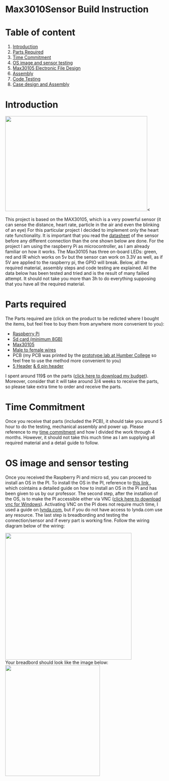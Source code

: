 # Max3010Sensor Build Instruction
# Table of content
1. [Introduction](#introdution)
2. [Parts Required](#parts-required)
3. [Time Commitment](#time-commitment)
4. [OS image and sensor testing](#os-image-and-sensor-testing)
5. [Max30105 Electronic File Design](#Max30105-Electronic-File-Design)
6. [Assembly](#assembly)
7. [Code Testing](#code-testing)
8. [Case design and Assembly](#case-design-and-assembly)

# Introduction
<img src='https://user-images.githubusercontent.com/43187603/48815301-07242580-ed0c-11e8-836c-ad78ff526679.jpg' height=300 width=450><
<!-- remember to center image -->
This project is based on the MAX30105, which is a very powerful sensor (it can sense the distance, heart rate, particle in the air and even the blinking of an eye)
For this particular project I decided to implement only the heart rate functionality.
It is important that you read the <a href="https://cdn.sparkfun.com/assets/learn_tutorials/5/7/7/MAX30105_3.pdf">datasheet</a> of the sensor before any different connection than the one shown below are done.
For the project I am using the raspberry Pi as microcontroller, as I am already familiar on how it works.
The Max30105 has three on-board LEDs: green, red and IR which works on 5v but the sensor can work on 3.3V as well, as if 5V are applied to the raspberry pi, the GPIO will break.
Below, all the required material, assembly steps and code testing are explained. All the data below has been tested and tried and is the result of many failied attempt. 
It should not take you more than 3h to do everything supposing that you have all the required material.
# Parts required
The Parts required are (click on the product to be redicted where I bought the items, but feel free to buy them from anywhere more convenient to you):
<ul>
  <li><a href="https://www.canakit.com/raspberry-pi-3-model-b-plus-ultimate-kit.html">Raspberry Pi</a></li>
  <li><a href="https://www.amazon.ca/Sandisk-Ultra-Micro-UHS-I-Adapter/dp/B073K14CVB/ref=sr_1_4?s=electronics&ie=UTF8&qid=1537837988&sr=1-4&keywords=micro%2Bsd%2Bcard%2B16gb&th=1">Sd card (minimum 8GB)</a></li>
<li><a href="https://www.sparkfun.com/products/14045"> Max30105</a></li>
<li> <a href="https://www.amazon.ca/Haobase-120pcs-Multicolored-Female-Breadboard/dp/B01DLKLL6C/ref=sr_1_1?ie=UTF8&qid=1537837802&sr=8-1&keywords=jumper+wires+male+to+female
"> Male to female wires</a></li>
  <li>PCB (my PCB was printed by the <a href="http://munro.humber.ca/~mdrk0011/">prototype lab at Humber College</a> so feel free to use the method more convenient to you)</li>
  <li><a href="https://www.digikey.ca/products/en?keywords=SAM9289-ND">5 Header</a> <a href="https://www.digikey.ca/product-detail/en/sullins-connector-solutions/PPTC051LFBN-RC/S6103-ND/807239">& 6 pin header</a></li>
</ul>
 I spent around 119$ on the parts (<a href="https://github.com/gsmann997/Max3010Sensor/blob/master/documents/budget.xlsx">click here to download my budget</a>). Moreover, consider that it will take around 3/4 weeks to receive the parts, so please take extra time to order and receive the parts.
  
  # Time Commitment
  
  Once you receive that parts (included the PCB), it should take you around 5 hour to do the testing, mechanical assembly and power up.
  Please reference to my <a href= "https://github.com/gsmann997/Max3010Sensor/blob/master/documents/schedule.pdf">time commitment</a> and how I divided the work through 4 months. 
  However, it should not take this much time as I am supplying all required material and a detail guide to follow.
  
  # OS image and sensor testing
Once you received the Raspberry Pi and micro sd, you can proceed to install an OS in the PI.
To install the OS in the PI, reference to <a href="https://github.com/six0four/StudentSenseHat/blob/master/README.md#student-raspberry-pi-image-creation-and-test-code" >this link </a>, which cointains a detailed guide on how to install an OS in the Pi and has been given to us by our professor.
The second step, after the installion of the OS, is to make the PI accessible either via VNC (<a href="">click here to download vnc for Windows</a>). Activating VNC on the PI does not require much time, I used a guide on 
<a href="https://www.lynda.com/Raspberry-Pi-tutorials/Raspberry-Pi-Essential-Training/667376-2.html">lynda.com</a>, but if you do not have access to lynda.com use any resource.
The last step is breadbording and testing the connection/sensor and if every part is working fine.
Follow the wiring diagram below of the wiring:
<div>
<img src="https://user-images.githubusercontent.com/43187603/47398817-dac4bb80-d703-11e8-8afc-d6c36e0f06ec.png" height="400" width="400"></div>
Your breadbord should look like the image below:
<img src="https://user-images.githubusercontent.com/43187603/47397450-5111ef80-d6fd-11e8-8374-09f96998d36e.jpg" height="350" width="300">
